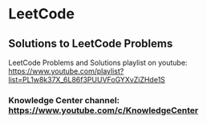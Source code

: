 # LeetCode

## Solutions to LeetCode Problems

LeetCode Problems and Solutions playlist on youtube: https://www.youtube.com/playlist?list=PL1w8k37X_6L86f3PUUVFoGYXvZiZHde1S

### Knowledge Center channel: https://www.youtube.com/c/KnowledgeCenter
